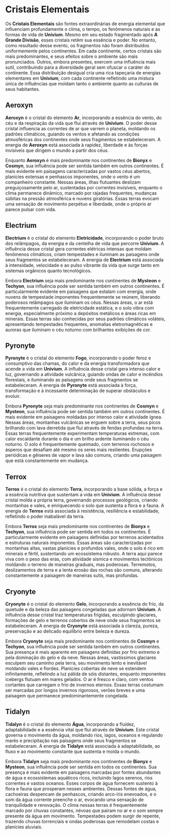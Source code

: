 # Cristais Elementais

Os **Cristais Elementais** são fontes extraordinárias de energia elemental que influenciam profundamente o clima, o tempo, os fenômenos naturais e as formas de vida de **Univium**. Mesmo em seu estado fragmentado após **A Grande Divisão**, esses cristais retêm sua essência e poder. No entanto, como resultado desse evento, os fragmentos não foram distribuídos uniformemente pelos continentes. Em cada continente, certos cristais são mais predominantes, e seus efeitos sobre o ambiente são mais pronunciados. Outros, embora presentes, exercem uma influência mais sutil, contribuindo para a diversidade geral sem ofuscar o caráter do continente. Essa distribuição desigual cria uma rica tapeçaria de energias elementares em **Univium**, com cada continente refletindo uma mistura única de influências que moldam tanto o ambiente quanto as culturas de seus habitantes.

## Aeroxyn

**Aeroxyn** é o cristal do elemento **Ar**, incorporando a essência do vento, do céu e da respiração da vida que flui através de **Univium**. O poder desse cristal influencia as correntes de ar que varrem o planeta, moldando os padrões climáticos, guiando os ventos e afetando as condições atmosféricas dos continentes onde seus fragmentos se estabeleceram. A energia de **Aeroxyn** está associada à rapidez, liberdade e às forças invisíveis que dirigem o mundo a partir dos céus.

Enquanto **Aeroxyn** é mais predominante nos continentes de **Bionyx** e **Cosmyn**, sua influência pode ser sentida também em outros continentes. É mais evidente em paisagens caracterizadas por vastos céus abertos, planícies extensas e penhascos imponentes, onde o vento é um companheiro constante. Nessas áreas, ilhas flutuantes deslizam preguiçosamente pelo ar, sustentadas por correntes invisíveis, enquanto o clima permanece dinâmico, marcado por rajadas frequentes, mudanças súbitas na pressão atmosférica e nuvens giratórias. Essas terras evocam uma sensação de movimento perpétuo e liberdade, onde o próprio ar parece pulsar com vida.

## Electrium

**Electrium** é o cristal do elemento **Eletricidade**, incorporando o poder bruto dos relâmpagos, da energia e da centelha de vida que percorre **Univium**. A influência desse cristal gera correntes elétricas intensas que moldam fenômenos climáticos, criam tempestades e iluminam as paisagens onde seus fragmentos se estabeleceram. A energia de **Electrium** está associada à intensidade, velocidade e ao pulso vibrante da vida que surge tanto em sistemas orgânicos quanto tecnológicos.

Embora **Electrium** seja mais predominante nos continentes de **Mysteon** e **Techyon**, sua influência pode ser sentida também em outros continentes. É particularmente evidente em paisagens que estalam com energia, onde nuvens de tempestade imponentes frequentemente se reúnem, liberando poderosos relâmpagos que iluminam os céus. Nessas áreas, o ar está frequentemente carregado de eletricidade estática, e o solo vibra com energia, especialmente próximo a depósitos metálicos e áreas ricas em minerais. Essas terras são conhecidas por seus padrões climáticos voláteis, apresentando tempestades frequentes, anomalias eletromagnéticas e auroras que iluminam o céu noturno com brilhantes exibições de cor.

## Pyronyte

**Pyronyte** é o cristal do elemento **Fogo**, incorporando o poder feroz e consumptivo das chamas, do calor e da energia transformadora que acende a vida em **Univium**. A influência desse cristal gera intenso calor e luz, governando a atividade vulcânica, guiando ondas de calor e incêndios florestais, e iluminando as paisagens onde seus fragmentos se estabeleceram. A energia de **Pyronyte** está associada à força, transformação e à incessante determinação de superar obstáculos e evoluir.

Embora **Pyronyte** seja mais predominante nos continentes de **Cosmyn** e **Mysteon**, sua influência pode ser sentida também em outros continentes. É mais evidente em paisagens moldadas por intenso calor e atividade ígnea. Nessas áreas, montanhas vulcânicas se erguem sobre a terra, seus picos brilhando com lava derretida que flui através de fendas profundas na terra. Essas terras frequentemente experimentam temperaturas extremas, com calor escaldante durante o dia e um brilho ardente iluminando o céu noturno. O solo é frequentemente queimado, com terrenos rochosos e ásperos que desafiam até mesmo os seres mais resilientes. Erupções periódicas e gêiseres de vapor e lava são comuns, criando uma paisagem que está constantemente em mudança.

## Terrox

**Terrox** é o cristal do elemento **Terra**, incorporando a base sólida, a força e a essência nutritiva que sustentam a vida em **Univium**. A influência desse cristal molda a própria terra, governando processos geológicos, criando montanhas e vales, e enriquecendo o solo que sustenta a flora e a fauna. A energia de **Terrox** está associada à resistência, resiliência e estabilidade, refletindo o poder inabalável da terra.

Embora **Terrox** seja mais predominante nos continentes de **Bionyx** e **Techyon**, sua influência pode ser sentida em todos os continentes. É particularmente evidente em paisagens definidas por terrenos acidentados e estruturas naturais imponentes. Essas áreas são caracterizadas por montanhas altas, vastas planícies e profundos vales, onde o solo é rico em minerais e fértil, sustentando um ecossistema robusto. A terra aqui parece viva com o peso das eras, com atividade sísmica e movimentos tectônicos moldando o terreno de maneiras graduais, mas poderosas. Terremotos, deslizamentos de terra e a lenta erosão das rochas são comuns, alterando constantemente a paisagem de maneiras sutis, mas profundas.

## Cryonyte

**Cryonyte** é o cristal do elemento **Gelo**, incorporando a essência do frio, da quietude e da beleza das paisagens congeladas que adornam **Univium**. A influência desse cristal traz temperaturas frígidas, esculpindo glaciares, formações de gelo e terrenos cobertos de neve onde seus fragmentos se estabeleceram. A energia de **Cryonyte** está associada à clareza, pureza, preservação e ao delicado equilíbrio entre beleza e dureza.

Embora **Cryonyte** seja mais predominante nos continentes de **Cosmyn** e **Techyon**, sua influência pode ser sentida também em outros continentes. Sua presença é mais aparente em paisagens definidas por frio extremo e pela dominação do gelo e da neve. Nessas áreas, vastíssimos glaciares esculpem seu caminho pela terra, seu movimento lento e inevitável moldando vales e fiordes. Planícies cobertas de neve se estendem infinitamente, refletindo a luz pálida de sóis distantes, enquanto imponentes icebergs flutuam em mares gelados. O ar é fresco e claro, com ventos cortantes que carregam o frio de invernos eternos. Essas terras costumam ser marcadas por longos invernos rigorosos, verões breves e uma paisagem que permanece predominantemente congelada.

## Tidalyn

**Tidalyn** é o cristal do elemento **Água**, incorporando a fluidez, adaptabilidade e a essência vital que flui através de **Univium**. Este cristal governa o movimento da água, moldando rios, lagos, oceanos e regulando marés e precipitação nas paisagens onde seus fragmentos se estabeleceram. A energia de **Tidalyn** está associada à adaptabilidade, ao fluxo e ao movimento constante que sustenta e molda o mundo.

Embora **Tidalyn** seja mais predominante nos continentes de **Bionyx** e **Mysteon**, sua influência pode ser sentida em todos os continentes. Sua presença é mais evidente em paisagens marcadas por fontes abundantes de água e ecossistemas aquáticos ricos, incluindo lagos serenos, rios correntes e vastos oceanos. Esses corpos de água fornecem sustento à flora e fauna que prosperam nesses ambientes. Dessas fontes de água, cachoeiras despencam de penhascos, criando arco-íris enevoados, e o som da água corrente preenche o ar, evocando uma sensação de tranquilidade e renovação. O clima nessas terras é frequentemente marcado por chuvas constantes, névoas que pairam no ar e o som sempre presente da água em movimento. Tempestades podem surgir de repente, trazendo chuvas torrenciais e ondas poderosas que remodelam costas e planícies aluviais.
